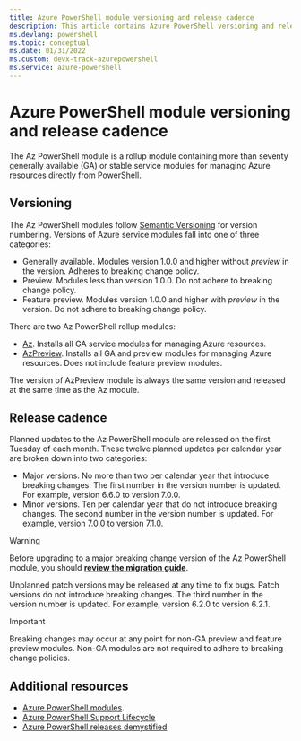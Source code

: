 ```yaml
---
title: Azure PowerShell module versioning and release cadence
description: This article contains Azure PowerShell versioning and release cadence information for the Az PowerShell module.
ms.devlang: powershell
ms.topic: conceptual
ms.date: 01/31/2022
ms.custom: devx-track-azurepowershell
ms.service: azure-powershell
---
```


# Azure PowerShell module versioning and release cadence

The Az PowerShell module is a rollup module containing more than seventy generally available (GA) or
stable service modules for managing Azure resources directly from PowerShell.

## Versioning

The Az PowerShell modules follow [Semantic Versioning](https://semver.org/) for version numbering.
Versions of Azure service modules fall into one of three categories:

- Generally available. Modules version 1.0.0 and higher without _preview_ in the version. Adheres to
  breaking change policy.
- Preview. Modules less than version 1.0.0. Do not adhere to breaking change policy.
- Feature preview. Modules version 1.0.0 and higher with _preview_ in the version. Do not adhere to
  breaking change policy.

There are two Az PowerShell rollup modules:

- [Az](https://www.powershellgallery.com/packages/Az/). Installs all GA service modules for managing
  Azure resources.
- [AzPreview](https://www.powershellgallery.com/packages/AzPreview/). Installs all GA and preview
  modules for managing Azure resources. Does not include feature preview modules.

The version of AzPreview module is always the same version and released at the same time as the Az
module.

## Release cadence

Planned updates to the Az PowerShell module are released on the first Tuesday of each month. These
twelve planned updates per calendar year are broken down into two categories:

- Major versions. No more than two per calendar year that introduce breaking changes. The first
  number in the version number is updated. For example, version 6.6.0 to version 7.0.0.
- Minor versions. Ten per calendar year that do not introduce breaking changes. The second number in
  the version number is updated. For example, version 7.0.0 to version 7.1.0.

> [!WARNING]
> Before upgrading to a major breaking change version of the Az PowerShell module, you should
> [**review the migration guide**](https://aka.ms/azps-migration-latest).

Unplanned patch versions may be released at any time to fix bugs. Patch versions do not introduce
breaking changes. The third number in the version number is updated. For example, version 6.2.0 to
version 6.2.1.

> [!IMPORTANT]
> Breaking changes may occur at any point for non-GA preview and feature preview modules. Non-GA
> modules are not required to adhere to breaking change policies.

## Additional resources

- [Azure PowerShell modules](https://github.com/Azure/azure-powershell/blob/main/documentation/azure-powershell-modules.md).
- [Azure PowerShell Support Lifecycle](azureps-support-lifecycle.md)
- [Azure PowerShell releases demystified](https://techcommunity.microsoft.com/t5/azure-tools-blog/azure-powershell-releases-demystified/ba-p/1609863)
